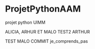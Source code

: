 # ProjetPythonAAM
projet python UIMM

ALICIA, ARHUR ET MALO
TEST2 ARTHUR

TEST MALO COMMIT
je_comprends_pas 